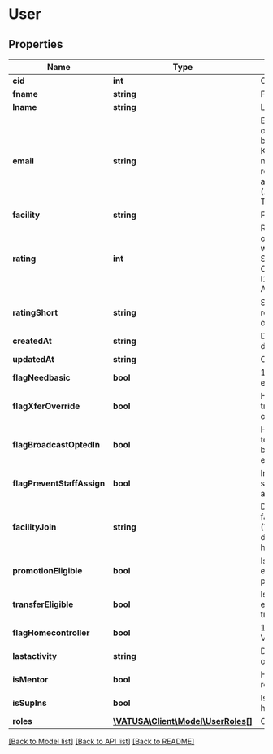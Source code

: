 # User

## Properties
Name | Type | Description | Notes
------------ | ------------- | ------------- | -------------
**cid** | **int** | Class User | [optional] 
**fname** | **string** | First name | [optional] 
**lname** | **string** | Last name | [optional] 
**email** | **string** | Email address of user, will be null if API Key or  *                                     necessary roles are not available (ATM, DATM, TA, WM, INS) | [optional] 
**facility** | **string** | Facility ID | [optional] 
**rating** | **int** | Rating based off array where 1&#x3D;OBS, S1, S2, S3,  *                                      C1, C2, C3, I1, I2, I3, SUP, ADM | [optional] 
**ratingShort** | **string** | String representation of rating | [optional] 
**createdAt** | **string** | Date added to database | [optional] 
**updatedAt** | **string** | Class User | [optional] 
**flagNeedbasic** | **bool** | 1 needs basic exam | [optional] 
**flagXferOverride** | **bool** | Has approved transfer override | [optional] 
**flagBroadcastOptedIn** | **bool** | Has opted in to receiving broadcast  *                                                     emails | [optional] 
**flagPreventStaffAssign** | **bool** | Ineligible for staff role  *                                                       assignment | [optional] 
**facilityJoin** | **string** | Date joined facility (YYYY-mm-dd  *                                             hh:mm:ss) | [optional] 
**promotionEligible** | **bool** | Is member eligible for promotion? | [optional] 
**transferEligible** | **bool** | Is member is eligible for transfer? | [optional] 
**flagHomecontroller** | **bool** | 1-Belongs to VATUSA | [optional] 
**lastactivity** | **string** | Date last seen on website | [optional] 
**isMentor** | **bool** | Has Mentor role | [optional] 
**isSupIns** | **bool** | Is a SUP and has INS role | [optional] 
**roles** | [**\VATUSA\Client\Model\UserRoles[]**](UserRoles.md) | Class User | [optional] 

[[Back to Model list]](../README.md#documentation-for-models) [[Back to API list]](../README.md#documentation-for-api-endpoints) [[Back to README]](../README.md)


